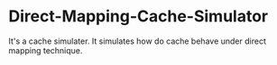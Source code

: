 # Direct-Mapping-Cache-Simulator
It's a cache simulater. It simulates how do cache behave under direct mapping technique.
